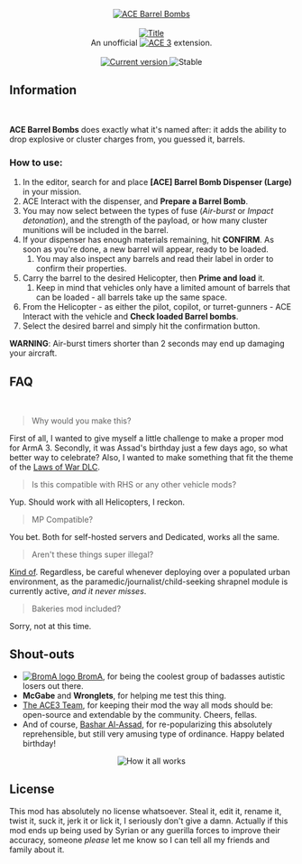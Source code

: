 <p align="center">
  <a href="https://github.com/Neefay/ace_barrelbombs">
   <img src="https://puu.sh/xzxdp/d40599b662.png" alt="ACE Barrel Bombs">
   <br/><br/>
   <img src="https://puu.sh/xzxdk/e56786feb5.png" alt="Title">
  </a>
  <br/>
  An unofficial <a href="https://github.com/acemod/ACE3"><img src="https://puu.sh/xzxxB/1f04534da3.png" alt="ACE 3"></a> extension.
  <br/><br/>
  <a href="https://github.com/Neefay/BromA-A3-Framework-Mark3/commits/master">
    <img src="https://img.shields.io/badge/build-1.0-blue.svg?style=flat-square" alt="Current version">
  </a>
  <img src="https://img.shields.io/badge/stable-yes-green.svg?style=flat-square" alt="Stable">
</p>

## Information
<br/>

**ACE Barrel Bombs** does exactly what it's named after: it adds the ability to drop explosive or cluster charges from, you guessed it, barrels.

### How to use:
1. In the editor, search for and place **[ACE] Barrel Bomb Dispenser (Large)** in your mission.
1. ACE Interact with the dispenser, and **Prepare a Barrel Bomb**.
1. You may now select between the types of fuse (*Air-burst* or *Impact detonation*), and the strength of the payload, or how many cluster munitions will be included in the barrel.
1. If your dispenser has enough materials remaining, hit **CONFIRM**. As soon as you're done, a new barrel will appear, ready to be loaded.
    1. You may also inspect any barrels and read their label in order to confirm their properties.
1. Carry the barrel to the desired Helicopter, then **Prime and load** it. 
    1. Keep in mind that vehicles only have a limited amount of barrels that can be loaded - all barrels take up the same space.
1. From the Helicopter - as either the pilot, copilot, or turret-gunners - ACE Interact with the vehicle and **Check loaded Barrel bombs**.
1. Select the desired barrel and simply hit the confirmation button.

**WARNING**: Air-burst timers shorter than 2 seconds may end up damaging your aircraft.


## FAQ
<br/>

> Why would you make this?

First of all, I wanted to give myself a little challenge to make a proper mod for ArmA 3. Secondly, it was Assad's birthday just a few days ago, so what better way to celebrate?
Also, I wanted to make something that fit the theme of the [Laws of War DLC](https://arma3.com/dlc/lawsofwar).

> Is this compatible with RHS or any other vehicle mods?

Yup. Should work with all Helicopters, I reckon.

> MP Compatible?

You bet. Both for self-hosted servers and Dedicated, works all the same.

> Aren't these things super illegal?

[Kind of](http://www.weaponslaw.org/glossary/barrel-bomb). Regardless, be careful whenever deploying over a populated urban environment, as the paramedic/journalist/child-seeking shrapnel module is currently active, *and it never misses*.

> Bakeries mod included?

Sorry, not at this time.

## Shout-outs

* [![BromA logo](https://puu.sh/xzzs2/924be44a21.png) BromA](http://steamcommunity.com/groups/broma3), for being the coolest group of badasses autistic losers out there.
* **McGabe** and **Wronglets**, for helping me test this thing.
* [The ACE3 Team](https://github.com/acemod/ACE3/graphs/contributors), for keeping their mod the way all mods should be: open-source and extendable by the community. Cheers, fellas.
* And of course, [Bashar Al-Assad](https://en.wikipedia.org/wiki/Bashar_al-Assad), for re-popularizing this absolutely reprehensible, but still very amusing type of ordinance. Happy belated birthday!

<p align="center">
   <img src="https://puu.sh/xzzEw/0b599e491f.png" alt="How it all works">
</p>



## License

This mod has absolutely no license whatsoever. Steal it, edit it, rename it, twist it, suck it, jerk it or lick it, I seriously don't give a damn.
Actually if this mod ends up being used by Syrian or any guerilla forces to improve their accuracy, someone _please_ let me know so I can tell all my friends and family about it.
